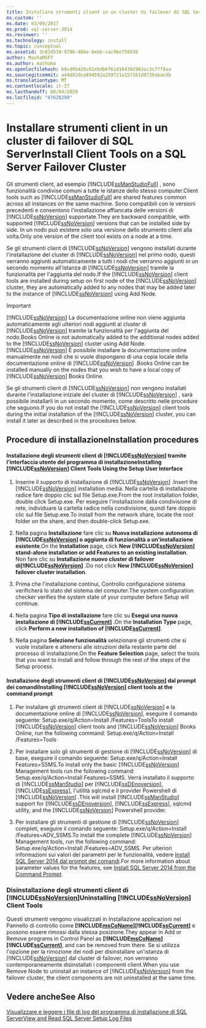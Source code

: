 ```yaml
---
title: Installare strumenti client in un cluster di failover di SQL Server | Microsoft Docs
ms.custom: ''
ms.date: 03/09/2017
ms.prod: sql-server-2014
ms.reviewer: ''
ms.technology: install
ms.topic: conceptual
ms.assetid: 3c82d510-9798-46be-bebb-cac9bef56936
author: MashaMSFT
ms.author: mathoma
ms.openlocfilehash: b9cd0b426c01ebdb6f61d164302963ac3c7ff8aa
ms.sourcegitcommit: ad4d92dce894592a259721a1571b1d8736abacdb
ms.translationtype: MT
ms.contentlocale: it-IT
ms.lasthandoff: 08/04/2020
ms.locfileid: "87628298"
---
```

# <a name="install-client-tools-on-a-sql-server-failover-cluster"></a><span data-ttu-id="28ecc-102">Installare strumenti client in un cluster di failover di SQL Server</span><span class="sxs-lookup"><span data-stu-id="28ecc-102">Install Client Tools on a SQL Server Failover Cluster</span></span>
  <span data-ttu-id="28ecc-103">Gli strumenti client, ad esempio [!INCLUDE[ssManStudioFull](../../../includes/ssmanstudiofull-md.md)] , sono funzionalità condivise comuni a tutte le istanze dello stesso computer.</span><span class="sxs-lookup"><span data-stu-id="28ecc-103">Client tools such as [!INCLUDE[ssManStudioFull](../../../includes/ssmanstudiofull-md.md)] are shared features common across all instances on the same machine.</span></span> <span data-ttu-id="28ecc-104">Sono compatibili con le versioni precedenti e consentono l'installazione affiancata delle versioni di [!INCLUDE[ssNoVersion](../../../includes/ssnoversion-md.md)] supportate.</span><span class="sxs-lookup"><span data-stu-id="28ecc-104">They are backward compatible, with supported [!INCLUDE[ssNoVersion](../../../includes/ssnoversion-md.md)] versions that can be installed side by side.</span></span> <span data-ttu-id="28ecc-105">In un nodo può esistere solo una versione dello strumento client alla volta.</span><span class="sxs-lookup"><span data-stu-id="28ecc-105">Only one version of the client tool exists on a node at a time.</span></span>  
  
 <span data-ttu-id="28ecc-106">Se gli strumenti client di [!INCLUDE[ssNoVersion](../../../includes/ssnoversion-md.md)] vengono installati durante l'installazione del cluster di [!INCLUDE[ssNoVersion](../../../includes/ssnoversion-md.md)] nel primo nodo, questi verranno aggiunti automaticamente a tutti i nodi che verranno aggiunti in un secondo momento all'istanza di [!INCLUDE[ssNoVersion](../../../includes/ssnoversion-md.md)] tramite la funzionalità per l'aggiunta del nodo.</span><span class="sxs-lookup"><span data-stu-id="28ecc-106">If the [!INCLUDE[ssNoVersion](../../../includes/ssnoversion-md.md)] client tools are installed during setup on first node of the [!INCLUDE[ssNoVersion](../../../includes/ssnoversion-md.md)] cluster, they are automatically added to any nodes that may be added later to the instance of [!INCLUDE[ssNoVersion](../../../includes/ssnoversion-md.md)] using Add Node.</span></span>  
  
> [!IMPORTANT]  
>  [!INCLUDE[ssNoVersion](../../../includes/ssnoversion-md.md)] <span data-ttu-id="28ecc-107">La documentazione online non viene aggiunta automaticamente agli ulteriori nodi aggiunti al cluster di [!INCLUDE[ssNoVersion](../../../includes/ssnoversion-md.md)] tramite la funzionalità per l'aggiunta del nodo.</span><span class="sxs-lookup"><span data-stu-id="28ecc-107">Books Online is not automatically added to the additional nodes added to the [!INCLUDE[ssNoVersion](../../../includes/ssnoversion-md.md)] cluster using Add Node.</span></span> [!INCLUDE[ssNoVersion](../../../includes/ssnoversion-md.md)] <span data-ttu-id="28ecc-108">È possibile installare la documentazione online manualmente nei nodi che si vuole dispongano di una copia locale della documentazione online di [!INCLUDE[ssNoVersion](../../../includes/ssnoversion-md.md)] .</span><span class="sxs-lookup"><span data-stu-id="28ecc-108">Books Online can be installed manually on the nodes that you wish to have a local copy of [!INCLUDE[ssNoVersion](../../../includes/ssnoversion-md.md)] Books Online.</span></span>  
  
 <span data-ttu-id="28ecc-109">Se gli strumenti client di [!INCLUDE[ssNoVersion](../../../includes/ssnoversion-md.md)] non vengono installati durante l'installazione iniziale del cluster di [!INCLUDE[ssNoVersion](../../../includes/ssnoversion-md.md)] , sarà possibile installarli in un secondo momento, come descritto nelle procedure che seguono.</span><span class="sxs-lookup"><span data-stu-id="28ecc-109">If you do not install the [!INCLUDE[ssNoVersion](../../../includes/ssnoversion-md.md)] client tools during the initial installation of the [!INCLUDE[ssNoVersion](../../../includes/ssnoversion-md.md)] cluster, you can install it later as described in the procedures below.</span></span>  
  
## <a name="installation-procedures"></a><span data-ttu-id="28ecc-110">Procedure di installazione</span><span class="sxs-lookup"><span data-stu-id="28ecc-110">Installation procedures</span></span>  
  
#### <a name="installing-ssnoversion-client-tools-using-the-setup-user-interface"></a><span data-ttu-id="28ecc-111">Installazione degli strumenti client di [!INCLUDE[ssNoVersion](../../../includes/ssnoversion-md.md)] tramite l'interfaccia utente del programma di installazione</span><span class="sxs-lookup"><span data-stu-id="28ecc-111">Installing [!INCLUDE[ssNoVersion](../../../includes/ssnoversion-md.md)] Client Tools Using the Setup User Interface</span></span>  
  
1.  <span data-ttu-id="28ecc-112">Inserire il supporto di installazione di [!INCLUDE[ssNoVersion](../../../includes/ssnoversion-md.md)] .</span><span class="sxs-lookup"><span data-stu-id="28ecc-112">Insert the [!INCLUDE[ssNoVersion](../../../includes/ssnoversion-md.md)] installation media.</span></span> <span data-ttu-id="28ecc-113">Nella cartella di installazione radice fare doppio clic sul file Setup.exe.</span><span class="sxs-lookup"><span data-stu-id="28ecc-113">From the root installation folder, double click Setup.exe.</span></span> <span data-ttu-id="28ecc-114">Per eseguire l'installazione dalla condivisione di rete, individuare la cartella radice nella condivisione, quindi fare doppio clic sul file Setup.exe.</span><span class="sxs-lookup"><span data-stu-id="28ecc-114">To install from the network share, locate the root folder on the share, and then double-click Setup.exe.</span></span>  
  
2.  <span data-ttu-id="28ecc-115">Nella pagina **Installazione** fare clic su **Nuova installazione autonoma di [!INCLUDE[ssNoVersion](../../../includes/ssnoversion-md.md)] o aggiunta di funzionalità a un'installazione esistente**.</span><span class="sxs-lookup"><span data-stu-id="28ecc-115">On the **Installation** page, click **New [!INCLUDE[ssNoVersion](../../../includes/ssnoversion-md.md)] stand-alone installation or add Features to an existing installation**.</span></span> <span data-ttu-id="28ecc-116">Non fare clic su **Installazione nuovo cluster di failover di[!INCLUDE[ssNoVersion](../../../includes/ssnoversion-md.md)]** .</span><span class="sxs-lookup"><span data-stu-id="28ecc-116">Do not click **New [!INCLUDE[ssNoVersion](../../../includes/ssnoversion-md.md)] failover cluster installation**.</span></span>  
  
3.  <span data-ttu-id="28ecc-117">Prima che l'installazione continui, Controllo configurazione sistema verificherà lo stato del sistema del computer.</span><span class="sxs-lookup"><span data-stu-id="28ecc-117">The system configuration checker verifies the system state of your computer before Setup will continue.</span></span>  
  
4.  <span data-ttu-id="28ecc-118">Nella pagina **Tipo di installazione** fare clic su **Esegui una nuova installazione di [!INCLUDE[ssCurrent](../../../includes/sscurrent-md.md)]** .</span><span class="sxs-lookup"><span data-stu-id="28ecc-118">On the **Installation Type** page, click **Perform a new installation of [!INCLUDE[ssCurrent](../../../includes/sscurrent-md.md)]**.</span></span>  
  
5.  <span data-ttu-id="28ecc-119">Nella pagina **Selezione funzionalità** selezionare gli strumenti che si vuole installare e attenersi alle istruzioni della restante parte del processo di installazione.</span><span class="sxs-lookup"><span data-stu-id="28ecc-119">On the **Feature Selection** page, select the tools that you want to install and follow through the rest of the steps of the Setup process.</span></span>  
  
#### <a name="installing-ssnoversion-client-tools-at-the-command-prompt"></a><span data-ttu-id="28ecc-120">Installazione degli strumenti client di [!INCLUDE[ssNoVersion](../../../includes/ssnoversion-md.md)] dal prompt dei comandi</span><span class="sxs-lookup"><span data-stu-id="28ecc-120">Installing [!INCLUDE[ssNoVersion](../../../includes/ssnoversion-md.md)] client tools at the command prompt</span></span>  
  
1.  <span data-ttu-id="28ecc-121">Per installare gli strumenti client di [!INCLUDE[ssNoVersion](../../../includes/ssnoversion-md.md)] e la documentazione online di [!INCLUDE[ssNoVersion](../../../includes/ssnoversion-md.md)], eseguire il comando seguente: Setup.exe/q/Action=Install /Features=Tools</span><span class="sxs-lookup"><span data-stu-id="28ecc-121">To install [!INCLUDE[ssNoVersion](../../../includes/ssnoversion-md.md)] client tools and [!INCLUDE[ssNoVersion](../../../includes/ssnoversion-md.md)] Books Online, run the following command: Setup.exe/q/Action=Install /Features=Tools</span></span>  
  
2.  <span data-ttu-id="28ecc-122">Per installare solo gli strumenti di gestione di [!INCLUDE[ssNoVersion](../../../includes/ssnoversion-md.md)] di base, eseguire il comando seguente: Setup.exe/q/Action=Install Features=SSMS.</span><span class="sxs-lookup"><span data-stu-id="28ecc-122">To install only the basic [!INCLUDE[ssNoVersion](../../../includes/ssnoversion-md.md)] Management tools run the following command: Setup.exe/q/Action=Install Features=SSMS.</span></span> <span data-ttu-id="28ecc-123">Verrà installato il supporto di [!INCLUDE[ssManStudio](../../../includes/ssmanstudio-md.md)] per [!INCLUDE[ssDEnoversion](../../../includes/ssdenoversion-md.md)], [!INCLUDE[ssExpress](../../../includes/ssexpress-md.md)], l'utilità sqlcmd e il provider Powershell di [!INCLUDE[ssNoVersion](../../../includes/ssnoversion-md.md)] .</span><span class="sxs-lookup"><span data-stu-id="28ecc-123">This will install [!INCLUDE[ssManStudio](../../../includes/ssmanstudio-md.md)] support for [!INCLUDE[ssDEnoversion](../../../includes/ssdenoversion-md.md)], [!INCLUDE[ssExpress](../../../includes/ssexpress-md.md)], sqlcmd utility, and the [!INCLUDE[ssNoVersion](../../../includes/ssnoversion-md.md)] Powershell provider.</span></span>  
  
3.  <span data-ttu-id="28ecc-124">Per installare gli strumenti di gestione di [!INCLUDE[ssNoVersion](../../../includes/ssnoversion-md.md)] completi, eseguire il comando seguente: Setup.exe/q/Action=Install /Features=ADV_SSMS.</span><span class="sxs-lookup"><span data-stu-id="28ecc-124">To install the complete [!INCLUDE[ssNoVersion](../../../includes/ssnoversion-md.md)] Management tools, run the following command: Setup.exe/q/Action=Install /Features=ADV_SSMS.</span></span> <span data-ttu-id="28ecc-125">Per ulteriori informazioni sui valori dei parametri per le funzionalità, vedere [Install SQL Server 2014 dal prompt dei comandi](../../../database-engine/install-windows/install-sql-server-from-the-command-prompt.md).</span><span class="sxs-lookup"><span data-stu-id="28ecc-125">For more information about parameter values for the features, see [Install SQL Server 2014 from the Command Prompt](../../../database-engine/install-windows/install-sql-server-from-the-command-prompt.md).</span></span>  
  
### <a name="uninstalling-ssnoversion-client-tools"></a><span data-ttu-id="28ecc-126">Disinstallazione degli strumenti client di [!INCLUDE[ssNoVersion](../../../includes/ssnoversion-md.md)]</span><span class="sxs-lookup"><span data-stu-id="28ecc-126">Uninstalling [!INCLUDE[ssNoVersion](../../../includes/ssnoversion-md.md)] Client Tools</span></span>  
 <span data-ttu-id="28ecc-127">Questi strumenti vengono visualizzati in Installazione applicazioni nel Pannello di controllo come **[!INCLUDE[msCoName](../../../includes/msconame-md.md)][!INCLUDE[ssCurrent](../../../includes/sscurrent-md.md)]** e possono essere rimossi dalla stessa posizione.</span><span class="sxs-lookup"><span data-stu-id="28ecc-127">They appear in Add or Remove programs in Control Panel as **[!INCLUDE[msCoName](../../../includes/msconame-md.md)][!INCLUDE[ssCurrent](../../../includes/sscurrent-md.md)]**, and can be removed from there.</span></span> <span data-ttu-id="28ecc-128">Se si utilizza l'opzione per la rimozione dei nodi per disinstallare un'istanza di [!INCLUDE[ssNoVersion](../../../includes/ssnoversion-md.md)] dal cluster di failover, non verranno contemporaneamente disinstallati i componenti client.</span><span class="sxs-lookup"><span data-stu-id="28ecc-128">When you use Remove Node to uninstall an instance of [!INCLUDE[ssNoVersion](../../../includes/ssnoversion-md.md)] from the failover cluster, the client components are not uninstalled at the same time.</span></span>  
  
## <a name="see-also"></a><span data-ttu-id="28ecc-129">Vedere anche</span><span class="sxs-lookup"><span data-stu-id="28ecc-129">See Also</span></span>  
 [<span data-ttu-id="28ecc-130">Visualizzare e leggere i file di log del programma di installazione di SQL Server</span><span class="sxs-lookup"><span data-stu-id="28ecc-130">View and Read SQL Server Setup Log Files</span></span>](../../../database-engine/install-windows/view-and-read-sql-server-setup-log-files.md)  
  
  
